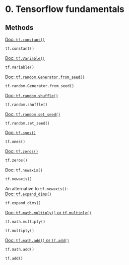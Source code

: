 # 0. Tensorflow fundamentals
## Methods
[Doc: `tf.constant()`](https://www.tensorflow.org/api_docs/python/tf/constant)<br>
```python
tf.constant()
```  
[Doc: `tf.Variable()`](https://www.tensorflow.org/api_docs/python/tf/Variable)<br>
```python
tf.Variable()
```
[Doc: `tf.random.Generator.from_seed()`](https://www.tensorflow.org/api_docs/python/tf/random/Generator)<br>
```python
tf.random.Generator.from_seed()
```
[Doc: `tf.random.shuffle()`](https://www.tensorflow.org/api_docs/python/tf/random/shuffle)<br>
```python
tf.random.shuffle()
```
[Doc: `tf.random.set_seed()`](https://www.tensorflow.org/api_docs/python/tf/random/set_seed)<br>
```python
tf.random.set_seed()
```
[Doc: `tf.ones()`](https://www.tensorflow.org/api_docs/python/tf/ones)<br>
```python
tf.ones()
```
[Doc: `tf.zeros()`](https://www.tensorflow.org/api_docs/python/tf/zeros)<br>
```python
tf.zeros()
```
Doc: `tf.newaxis()`
```python
tf.newaxis()
```
An alternative to `tf.newaxis()`:<br>
[Doc: `tf.expand_dims()`](https://www.tensorflow.org/api_docs/python/tf/expand_dims)<br>
```python
tf.expand_dims()
```
[Doc: `tf.math.multiply()` or `tf.multiply()`](https://www.tensorflow.org/api_docs/python/tf/math/multiply)<br>
```python
tf.math.multiply()
```
```python
tf.multiply()
```
[Doc: `tf.math.add()` or `tf.add()`]()<br>
```python
tf.math.add()
```
```python
tf.add()
```